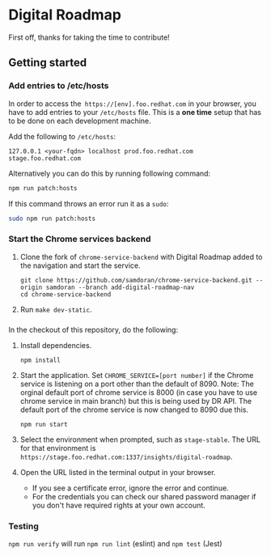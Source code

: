 # Digital Roadmap

First off, thanks for taking the time to contribute!

## Getting started

### Add entries to /etc/hosts

In order to access the` https://[env].foo.redhat.com` in your browser, you have to add entries to your `/etc/hosts` file. This is a **one time** setup that has to be done on each development machine.

Add the following to `/etc/hosts`:

```
127.0.0.1 <your-fqdn> localhost prod.foo.redhat.com stage.foo.redhat.com
```

Alternatively you can do this by running following command:
```bash
npm run patch:hosts
```

If this command throws an error run it as a `sudo`:
```bash
sudo npm run patch:hosts
```

### Start the Chrome services backend ###

1. Clone the fork of `chrome-service-backend` with Digital Roadmap added to the navigation and start the service.

   ```
   git clone https://github.com/samdoran/chrome-service-backend.git --origin samdoran --branch add-digital-roadmap-nav
   cd chrome-service-backend
   ```

1. Run `make dev-static`.

###

In the checkout of this repository, do the following:

1. Install dependencies.

   ```npm install```

1. Start the application. Set `CHROME_SERVICE=[port number]` if the Chrome service is listening on a port other than the default of 8090.
   Note: The orginal default port of chrome service is 8000 (in case you have to use chrome service in main branch) but this is being used
   by DR API. The default port of the chrome service is now changed to 8090 due this.

   ```npm run start```

1. Select the environment when prompted, such as `stage-stable`. The URL for that environment is `https://stage.foo.redhat.com:1337/insights/digital-roadmap`.

1. Open the URL listed in the terminal output in your browser.

   * If you see a certificate error, ignore the error and continue.
   * For the credentials you can check our shared password manager if you don't have required rights at your own account.

### Testing

`npm run verify` will run `npm run lint` (eslint) and `npm test` (Jest)
